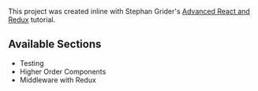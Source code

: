 This project was created inline with Stephan Grider's [Advanced React and Redux](https://www.udemy.com/course/react-redux-tutorial/) tutorial.

## Available Sections

- Testing
- Higher Order Components
- Middleware with Redux
